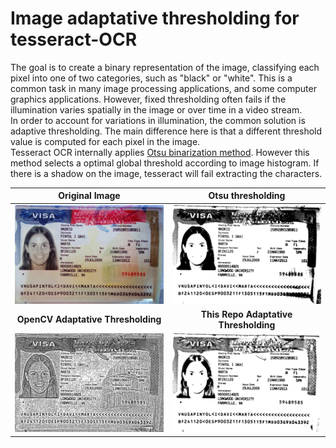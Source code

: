 # Image adaptative thresholding for tesseract-OCR
The goal is to create a binary representation of the image, classifying each pixel into one of two categories, such as "black" or "white". This is a common task in many image processing applications, and some computer graphics applications. However, fixed thresholding often fails if the illumination varies spatially in the image or over time in a video stream. <br>In order to account for variations in illumination, the common solution is adaptive thresholding. The main difference here is that a different threshold value is computed for each pixel in the image.<br>
Tesseract OCR internally applies [Otsu binarization method](https://ieeexplore.ieee.org/stamp/stamp.jsp?arnumber=4310076). However this method selects a optimal global threshold according to image histogram. If there is a shadow on the image, tesseract will fail extracting the characters.

|  Original Image  | Otsu thresholding |
| :-------------: | :----------: | 
|  ![](images/visausa.jpg) | ![](images/otsubinarization.jpg)   | 
| **OpenCV Adaptative Thresholding**   |**This Repo Adaptative Thresholding** |
| ![](images/adaptativeopencv.jpg)   | ![](images/mybinariza.jpg) |




